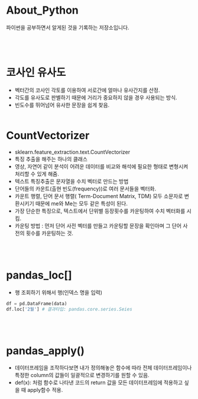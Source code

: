 # About_Python
파이썬을 공부하면서 알게된 것을 기록하는 저장소입니다.
<br/><br/><br/><br/>

# 코사인 유사도
- 벡터간의 코사인 각토를 이용하여 서로간에 얼마나 유사간지를 산정. 
- 각도를 유사도로 판별하기 때문에 거리가 중요하지 않을 경우 사용되는 방식. 
- 빈도수를 뛰어넘어 유사한 문장을 쉽게 찾음.
<br/><br/>

# CountVectorizer
- sklearn.feature_extraction.text.CountVectorizer
- 특징 추출을 해주는 하나의 클래스
- 영상, 자연어 같이 분석이 어려운 데이터를 비교와 해석에 필요한 형태로 변형시켜 처리할 수 있게 해줌.
- 텍스트 특징추출은 문자열을 수치 벡터로 만드는 방법
- 단어들의 카운트(출현 빈도(frequency))로 여러 문서들을 벡터화.
- 카운트 행렬, 단어 문서 행렬(
Term-Document Matrix, TDM) 모두 소문자로 변환시키기 때문에 me와 Me는 모두 같은 특성이 된다.
- 가장 단순한 특징으로, 텍스트에서 단위별 등장횟수를 카운팅하여 수치 벡터화를 시킴. 
- 카운팅 방법 : 먼저 단어 사전 벡터를 만들고 카운팅할 문장을 확인아며 그 단어 사전의 횟수를 카운팅하는 것.

<br/><br/>
# pandas_loc\[\]
- 행 조회하기 위해서 행(인덱스 명을 입력)
```python
df = pd.DataFrame(data)
df.loc['2월'] # 결과타입: pandas.core.series.Seies
```
<br/><br/>

# pandas_apply()
- 데이터프레임을 조작하다보면 내가 정의해놓은 함수에 따라 전체 데이터프레임이나 특정한 column의 값들이 일괄적으로 변경하기를 원할 수 있음. 
- def(x): 처럼 함수로 나타낸 코드의 return 값을 모든 데이터프레임에 적용하고 싶을 때 apply함수 적용.
<br/><br/>
